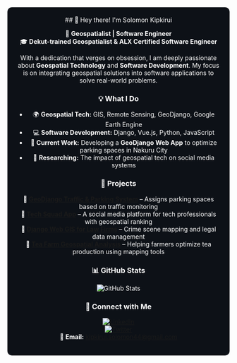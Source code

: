 <div align="center" style="background-color:#0d1117; color:white; padding:20px; border-radius:10px;">
## 👋 Hey there! I'm Solomon Kipkirui  

🚀 **Geospatialist | Software Engineer**  
🎓 **Dekut-trained Geospatialist & ALX Certified Software Engineer**  

With a dedication that verges on obsession, I am deeply passionate about **Geospatial Technology** and **Software Development**. My focus is on integrating geospatial solutions into software applications to solve real-world problems.  

### 💡 What I Do  
- 🌍 **Geospatial Tech:** GIS, Remote Sensing, GeoDjango, Google Earth Engine  
- 💻 **Software Development:** Django, Vue.js, Python, JavaScript  
- 📍 **Current Work:** Developing a **GeoDjango Web App** to optimize parking spaces in Nakuru City  
- 🔬 **Researching:** The impact of geospatial tech on social media systems  

### 🚀 Projects  
🔹 **[GeoDjango Traffic & Parking System](https://github.com/your-repo)** – Assigns parking spaces based on traffic monitoring  
🔹 **[Tech Squad App](https://github.com/your-repo)** – A social media platform for tech professionals with geospatial ranking  
🔹 **[Django Web GIS for Law Firms](https://github.com/your-repo)** – Crime scene mapping and legal data management  
🔹 **[Tea Farm Geospatial Analysis](https://github.com/your-repo)** – Helping farmers optimize tea production using mapping tools  

### 📊 GitHub Stats  
![GitHub Stats](https://github-readme-stats.vercel.app/api?username=Rangosolo1234&show_icons=true&theme=radical)  

### 🔗 Connect with Me  
[![LinkedIn](https://img.shields.io/badge/LinkedIn-Solomon_Kipkirui-blue?style=flat&logo=linkedin)](https://www.linkedin.com/in/your-profile)  
[![Twitter](https://img.shields.io/badge/Twitter-%40Rangosolo-blue?style=flat&logo=twitter)](https://twitter.com/your-profile)  
📧 **Email:** kipkirui.solomon44@gmail.com  
